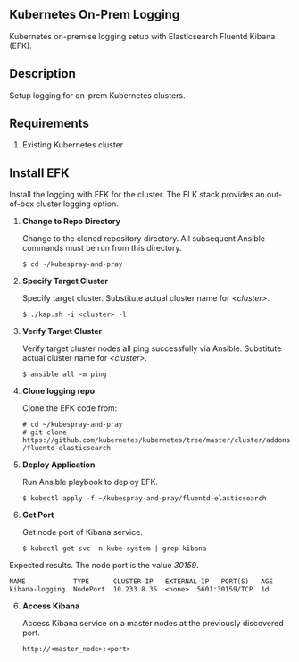 ## Kubernetes On-Prem Logging ##

Kubernetes on-premise logging setup with Elasticsearch Fluentd Kibana (EFK).

## Description ##

Setup logging for on-prem Kubernetes clusters.

## Requirements ##

1. Existing Kubernetes cluster 

## Install EFK ##

Install the logging with EFK for the cluster.  The ELK stack provides an out-of-box cluster logging option. 

1. __Change to Repo Directory__

    Change to the cloned repository directory.  All subsequent Ansible commands must be run from this directory. 

   `$ cd ~/kubespray-and-pray`  

2. __Specify Target Cluster__

   Specify target cluster. Substitute actual cluster name for _\<cluster\>_. 

   `$ ./kap.sh -i <cluster> -l`  

3. __Verify Target Cluster__

   Verify target cluster nodes all ping successfully via Ansible. Substitute actual cluster name for _\<cluster\>_. 

   `$ ansible all -m ping`  

4. __Clone logging repo__

   Clone the EFK code from:  

   `# cd ~/kubespray-and-pray`  
   `# git clone https://github.com/kubernetes/kubernetes/tree/master/cluster/addons/fluentd-elasticsearch`  


5. __Deploy Application__ 

    Run Ansible playbook to deploy EFK.

   `$ kubectl apply -f ~/kubespray-and-pray/fluentd-elasticsearch`  

6. __Get Port__

    Get node port of Kibana service.

   `$ kubectl get svc -n kube-system | grep kibana`  

Expected results.  The node port is the value _30159_.
```
NAME            TYPE      CLUSTER-IP   EXTERNAL-IP   PORT(S)   AGE
kibana-logging  NodePort  10.233.8.35  <none>  5601:30159/TCP  1d
```
6. __Access Kibana__

   Access Kibana service on a master nodes at the previously discovered port.

   `http://<master_node>:<port>`
